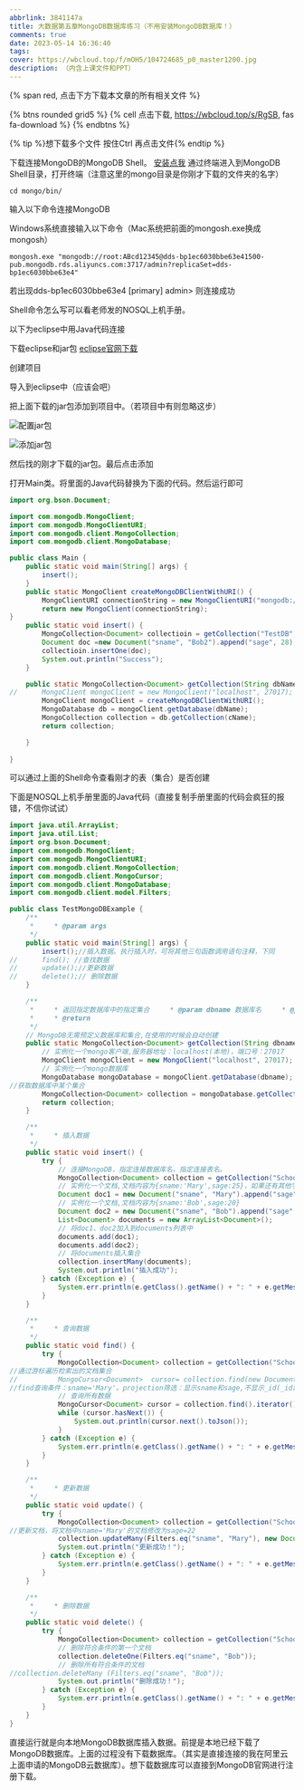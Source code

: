 ```yaml
---
abbrlink: 3841147a
title: 大数据第五章MongoDB数据库练习（不用安装MongoDB数据库！）
comments: true
date: 2023-05-14 16:36:40
tags:
cover: https://wbcloud.top/f/mOH5/104724685_p0_master1200.jpg
description: （内含上课文件和PPT）
--- 
```


{% span red, 点击下方下载本文章的所有相关文件  %}

{% btns rounded grid5 %}
{% cell 点击下载, https://wbcloud.top/s/RgSB, fas fa-download %}
{% endbtns %}

{% tip %}想下载多个文件 按住Ctrl 再点击文件{% endtip %}

下载连接MongoDB的MongoDB Shell。
[安装点我](https://www.mongodb.com/try/download/shell)
通过终端进入到MongoDB Shell目录，打开终端（注意这里的mongo目录是你刚才下载的文件夹的名字）

``` Shell
cd mongo/bin/
```

输入以下命令连接MongoDB

Windows系统直接输入以下命令（Mac系统把前面的mongosh.exe换成mongosh）
``` Shell
mongosh.exe "mongodb://root:ABcd12345@dds-bp1ec6030bbe63e41500-pub.mongodb.rds.aliyuncs.com:3717/admin?replicaSet=dds-bp1ec6030bbe63e4"
```

若出现dds-bp1ec6030bbe63e4 [primary] admin> 则连接成功

Shell命令怎么写可以看老师发的NOSQL上机手册。


以下为eclipse中用Java代码连接

下载eclipse和jar包
[eclipse官网下载](https://www.eclipse.org/downloads/)

创建项目


导入到eclipse中（应该会吧）

把上面下载的jar包添加到项目中。（若项目中有则忽略这步）

![配置jar包](https://wbcloud.top/f/Y3iE/jar1.png)

![添加jar包](https://wbcloud.top/f/KBTD/jar2.png)

然后找的刚才下载的jar包。最后点击添加

打开Main类。将里面的Java代码替换为下面的代码。然后运行即可

``` Java
import org.bson.Document;

import com.mongodb.MongoClient;
import com.mongodb.MongoClientURI;
import com.mongodb.client.MongoCollection;
import com.mongodb.client.MongoDatabase;

public class Main {
	public static void main(String[] args) {
		insert();
	}
    public static MongoClient createMongoDBClientWithURI() {
        MongoClientURI connectionString = new MongoClientURI("mongodb://root:ABcd12345@dds-bp1ec6030bbe63e41500-pub.mongodb.rds.aliyuncs.com:3717/admin?replicaSet=dds-bp1ec6030bbe63e4");
        return new MongoClient(connectionString);
}
	public static void insert() {
		MongoCollection<Document> collectioin = getCollection("TestDB", "testC");
		Document doc =new Document("sname", "Bob2").append("sage", 28);
		collectioin.insertOne(doc);
		System.out.println("Success");
	}

	public static MongoCollection<Document> getCollection(String dbName, String cName) {
//		MongoClient mongoClient = new MongoClient("localhost", 27017);
		MongoClient mongoClient = createMongoDBClientWithURI();
		MongoDatabase db = mongoClient.getDatabase(dbName);
		MongoCollection collection = db.getCollection(cName);
		return collection;

	}
	
}

```

可以通过上面的Shell命令查看刚才的表（集合）是否创建

下面是NOSQL上机手册里面的Java代码（直接复制手册里面的代码会疯狂的报错，不信你试试）

``` Java
import java.util.ArrayList;
import java.util.List;
import org.bson.Document;
import com.mongodb.MongoClient;
import com.mongodb.MongoClientURI;
import com.mongodb.client.MongoCollection;
import com.mongodb.client.MongoCursor;
import com.mongodb.client.MongoDatabase;
import com.mongodb.client.model.Filters;

public class TestMongoDBExample {
	/**
	 *     * @param args    
	 */
	public static void main(String[] args) {
		insert();//插⼊数据。执⾏插⼊时，可将其他三句函数调⽤语句注释，下同
//		find(); //查找数据
//		update();//更新数据
//		delete();// 删除数据
	}

	/**
	 *     * 返回指定数据库中的指定集合     * @param dbname 数据库名     * @param collectionname 集合名
	 *     * @return    
	 */
	// MongoDB⽆需预定义数据库和集合,在使⽤的时候会⾃动创建
	public static MongoCollection<Document> getCollection(String dbname, String collectionname) {
		// 实例化⼀个mongo客户端,服务器地址：localhost(本地)，端⼝号：27017
		MongoClient mongoClient = new MongoClient("localhost", 27017);
		// 实例化⼀个mongo数据库
		MongoDatabase mongoDatabase = mongoClient.getDatabase(dbname);
//获取数据库中某个集合
		MongoCollection<Document> collection = mongoDatabase.getCollection(collectionname);
		return collection;
	}

	/**
	 *     * 插⼊数据    
	 */
	public static void insert() {
		try {
			// 连接MongoDB，指定连接数据库名，指定连接表名。
			MongoCollection<Document> collection = getCollection("School", "student"); // 数据库名:School 集合名:student
			// 实例化⼀个⽂档,⽂档内容为{sname:'Mary',sage:25}，如果还有其他字段，可以继续追加append
			Document doc1 = new Document("sname", "Mary").append("sage", 25);
			// 实例化⼀个⽂档,⽂档内容为{sname:'Bob',sage:20}
			Document doc2 = new Document("sname", "Bob").append("sage", 20);
			List<Document> documents = new ArrayList<Document>();
			// 将doc1、doc2加⼊到documents列表中
			documents.add(doc1);
			documents.add(doc2);
			// 将documents插⼊集合
			collection.insertMany(documents);
			System.out.println("插⼊成功");
		} catch (Exception e) {
			System.err.println(e.getClass().getName() + ": " + e.getMessage());
		}
	}

	/**
	 *     * 查询数据    
	 */
	public static void find() {
		try {
			MongoCollection<Document> collection = getCollection("School", "student"); // 数据库名:School 集合名:student
//通过游标遍历检索出的⽂档集合 
//          MongoCursor<Document>  cursor= collection.find(new Document("sname","Mary")). projection(new Document("sname",1).append("sage",1).append("_id", 0)).iterator();   
//find查询条件：sname='Mary'。projection筛选：显示sname和sage,不显示_id(_id默认会显示)
			// 查询所有数据
			MongoCursor<Document> cursor = collection.find().iterator();
			while (cursor.hasNext()) {
				System.out.println(cursor.next().toJson());
			}
		} catch (Exception e) {
			System.err.println(e.getClass().getName() + ": " + e.getMessage());
		}
	}

	/**
	 *     * 更新数据    
	 */
	public static void update() {
		try {
			MongoCollection<Document> collection = getCollection("School", "student"); // 数据库名:School 集合名:student
//更新⽂档，将⽂档中sname='Mary'的⽂档修改为sage=22   
			collection.updateMany(Filters.eq("sname", "Mary"), new Document("$set", new Document("sage", 22)));
			System.out.println("更新成功！");
		} catch (Exception e) {
			System.err.println(e.getClass().getName() + ": " + e.getMessage());
		}
	}

	/**
	 *     * 删除数据    
	 */
	public static void delete() {
		try {
			MongoCollection<Document> collection = getCollection("School", "student"); // 数据库名:School 集合名:student
			// 删除符合条件的第⼀个⽂档  
			collection.deleteOne(Filters.eq("sname", "Bob"));
			// 删除所有符合条件的⽂档
//collection.deleteMany (Filters.eq("sname", "Bob"));
			System.out.println("删除成功！");
		} catch (Exception e) {
			System.err.println(e.getClass().getName() + ": " + e.getMessage());
		}
	}
}
```

直接运行就是向本地MongoDB数据库插入数据。前提是本地已经下载了MongoDB数据库。上面的过程没有下载数据库。（其实是直接连接的我在阿里云上面申请的MongoDB云数据库）。想下载数据库可以直接到MongoDB官网进行注册下载。
